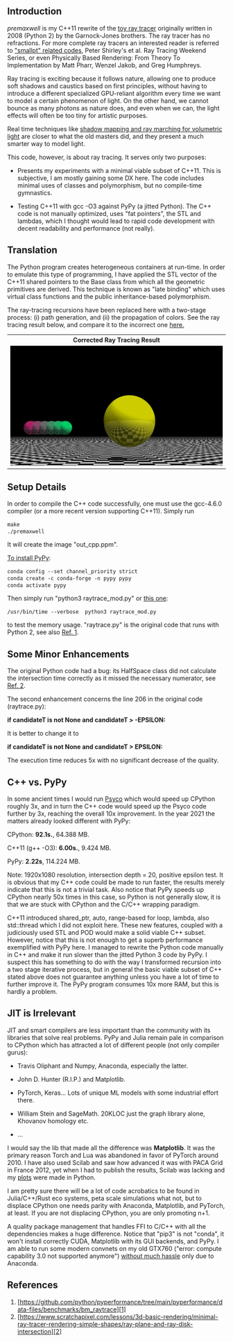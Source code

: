 ## Introduction

_premaxwell_ is my C++11 rewrite of the [toy ray tracer][1] originally written in 2008 (Python 2) by the Garnock-Jones brothers. The ray tracer has no refractions. For more complete ray tracers an interested reader is referred to ["smallpt" related codes](https://github.com/seifeddinedridi/smallvpt), Peter Shirley's et al. Ray Tracing Weekend Series, or even Physically Based Rendering: From Theory To Implementation by Matt Pharr, Wenzel Jakob, and Greg Humphreys.

Ray tracing is exciting because it follows nature, allowing one to produce soft shadows and caustics based on first principles, without having to introduce a different specialized GPU-reliant algorithm every time we want to model a certain phenomenon of light. On the other hand, we cannot bounce as many photons as nature does, and even when we can, the light effects will often be too tiny for artistic purposes.

Real time techniques like [shadow mapping and ray marching for volumetric light](https://github.com/aabbtree77/twinpeekz2) are closer to what the old masters did, and they present a much smarter way to model light.

This code, however, is about ray tracing. It serves only two purposes: 

- Presents my experiments with a minimal viable subset of C++11. This is subjective, I am mostly gaining some DX here. The code includes minimal uses of classes and polymorphism, but no compile-time gymnastics.

- Testing C++11 with gcc -O3 against PyPy (a jitted Python). The C++ code is not manually optimized, uses "fat pointers", the STL and lambdas, which I thought would lead to rapid code development with decent readability and performance (not really).

## Translation

The Python program creates heterogeneous containers at run-time. In order to emulate this type of programming, 
I have applied the STL vector of the C++11 shared pointers to the Base class from which all the geometric 
primitives are derived. This technique is known as "late binding" which uses virtual class functions and the public 
inheritance-based polymorphism. 

The ray-tracing recursions have been replaced here with a two-stage process: (i) path generation, 
and (ii) the propagation of colors. See the ray tracing result below, and compare it to the incorrect one [here.](https://pyperformance.readthedocs.io/)

<table>
<tr>
<th style="text-align:center"> Corrected Ray Tracing Result</th>
</tr>
<tr>
<td>
<img src="./out_cpp.jpg"  alt="Ray tracing light in the scene with seven spheres." width="100%" >
</td>
</tr>
</table>

## Setup Details

In order to compile the C++ code successfully, one must use the gcc-4.6.0 compiler (or a more recent version supporting C++11).
Simply run

```console
make
./premaxwell
```

It will create the image "out_cpp.ppm".

[To install PyPy](https://stackoverflow.com/questions/53266913/how-to-create-a-conda-environment-that-uses-pypy):

```console
conda config --set channel_priority strict
conda create -c conda-forge -n pypy pypy
conda activate pypy
```

Then simply run "python3 raytrace_mod.py" or [this one](https://unix.stackexchange.com/questions/375889/unix-command-to-tell-how-much-ram-was-used-during-program-runtime):

```console
/usr/bin/time --verbose  python3 raytrace_mod.py
```

to test the memory usage. "raytrace.py" is the original code that runs with Python 2, see also [Ref. 1][1].

## Some Minor Enhancements

The original Python code had a bug: its HalfSpace class did not calculate the intersection 
time correctly as it missed the necessary numerator, see [Ref. 2][2]. 

The second enhancement concerns the line 206 in the original code (raytrace.py):

__if candidateT is not None and candidateT > -EPSILON:__

It is better to change it to

__if candidateT is not None and candidateT > EPSILON:__

The execution time reduces 5x with no significant decrease of the quality.

## C++ vs. PyPy

In some ancient times I would run [Psyco](https://en.wikipedia.org/wiki/Psyco) which would speed up CPython roughly 3x, and in turn the C++ code would speed up the Psyco code further by 3x, reaching the overall 10x improvement. In the year 2021 the matters already looked different with PyPy:

CPython: __92.1s.__, 64.388 MB. 

C++11 (g++ -O3): __6.00s.__, 9.424 MB.

PyPy: __2.22s__, 114.224 MB.

Note: 1920x1080 resolution, intersection depth = 20, positive epsilon test. It is obvious that my C++ code could be made to run faster, the results merely indicate that this is not a trivial task. Also notice that PyPy speeds up CPython nearly 50x times in this case, so Python is not generally slow, it is that we are stuck with CPython and the C/C++ wrapping paradigm.

C++11 introduced shared_ptr, auto, range-based for loop, lambda, also std::thread which I did not exploit here. These new features, coupled with a judiciously used STL and POD would make a solid viable C++ subset. However, notice that this is not enough to get a superb performance exemplified with PyPy here. I managed to rewrite the Python code manually in C++ and make it run slower than the jitted Python 3 code by PyPy. I suspect this has something to do with the way I transformed recursion into a two stage iterative process, but in general the basic viable subset of C++ stated above does not guarantee anything unless you have a lot of time to further improve it. The PyPy program consumes 10x more RAM, but this is hardly a problem.

## JIT is Irrelevant

JIT and smart compilers are less important than the community with its libraries that solve real problems. PyPy and Julia remain pale in comparison to CPython which has attracted a lot of different people (not only compiler gurus):

- Travis Oliphant and Numpy, Anaconda, especially the latter.

- John D. Hunter (R.I.P.) and Matplotlib.

- PyTorch, Keras... Lots of unique ML models with some industrial effort there.

- William Stein and SageMath. 20KLOC just the graph library alone, Khovanov homology etc.

- ...

I would say the lib that made all the difference was **Matplotlib**. It was the primary reason Torch and Lua was abandoned in favor of PyTorch around 2010. I have also used Scilab and saw how advanced it was with PACA Grid in France 2012, yet when I had to publish the results, Scilab was lacking and my [plots](https://hal.archives-ouvertes.fr/hal-00723427) were made in Python.

I am pretty sure there will be a lot of code acrobatics to be found in Julia/C++/Rust eco systems, peta scale simulations what not, but to displace CPython one needs parity with Anaconda, Matplotlib, and PyTorch, at least. If you are not displacing CPython, you are only promoting n+1.

A quality package management that handles FFI to C/C++ with all the dependencies makes a huge difference. Notice that "pip3" is not "conda", it won't install correctly CUDA, Matplotlib with its GUI backends, and PyPy. I am able to run some modern convnets on my old GTX760 ("error: compute capability 3.0 not supported anymore") [without much hassle](https://github.com/aabbtree77/MNIST-0.17) only due to Anaconda.

## References

1. [https://github.com/python/pyperformance/tree/main/pyperformance/data-files/benchmarks/bm_raytrace][1]
2. [https://www.scratchapixel.com/lessons/3d-basic-rendering/minimal-ray-tracer-rendering-simple-shapes/ray-plane-and-ray-disk-intersection][2]

[1]: https://github.com/python/pyperformance/tree/main/pyperformance/data-files/benchmarks/bm_raytrace
[2]: https://www.scratchapixel.com/lessons/3d-basic-rendering/minimal-ray-tracer-rendering-simple-shapes/ray-plane-and-ray-disk-intersection
